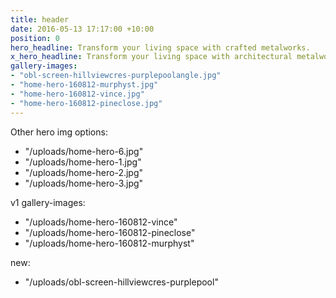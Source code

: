 ```yaml
---
title: header
date: 2016-05-13 17:17:00 +10:00
position: 0
hero_headline: Transform your living space with crafted metalworks.
x_hero_headline: Transform your living space with architectural metalworks, crafted in Cairns, Australia.
gallery-images:
- "obl-screen-hillviewcres-purplepoolangle.jpg"
- "home-hero-160812-murphyst.jpg"
- "home-hero-160812-vince.jpg"
- "home-hero-160812-pineclose.jpg"
---
```


Other hero img options:
- "/uploads/home-hero-6.jpg"
- "/uploads/home-hero-1.jpg"
- "/uploads/home-hero-2.jpg"
- "/uploads/home-hero-3.jpg"

v1 gallery-images:
- "/uploads/home-hero-160812-vince"
- "/uploads/home-hero-160812-pineclose"
- "/uploads/home-hero-160812-murphyst"

new:
- "/uploads/obl-screen-hillviewcres-purplepool"
